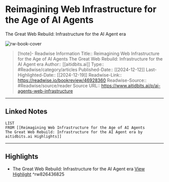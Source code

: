 # Reimagining Web Infrastructure for the Age of AI Agents
The Great Web Rebuild: Infrastructure for the AI Agent era

![rw-book-cover](https://readwise-assets.s3.amazonaws.com/media/uploaded_book_covers/profile_174804/https3A2F2Fsubstack-post-media.s3.amazonaws.com2Fpublic2Fimages2Fed0224b3-8e5e-4a9a-8588-3082ea805905_2514x1414.png)
<br>
>[!note]- Readwise Information
>Title:: Reimagining Web Infrastructure for the Age of AI Agents
The Great Web Rebuild: Infrastructure for the AI Agent era
>Author:: [[aitidbits.ai]]
>Type:: #Readwise/category/articles
>Published-Date:: [[2024-12-12]]
>Last-Highlighted-Date:: [[2024-12-19]]
>Readwise-Link:: https://readwise.io/bookreview/46928360
>Readwise-Source:: #Readwise/source/reader
>Source URL:: https://www.aitidbits.ai/p/ai-agents-web-infrastructure
--- 

## Linked Notes
```dataview
LIST
FROM [[Reimagining Web Infrastructure for the Age of AI Agents
The Great Web Rebuild: Infrastructure for the AI Agent era by aitidbits.ai Highlights]]
```

---

## Highlights
- The Great Web Rebuild: Infrastructure for the AI Agent era [View Highlight](https://readwise.io/open/826436825) ^rw826436825
